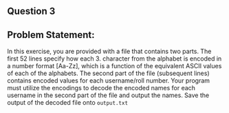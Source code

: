 ## Question 3

## Problem Statement: 
In this exercise, you are provided with a file that contains two parts. The first 52 lines specify how each 3.
character from the alphabet is encoded in a number format [Aa-Zz], which is a function of the equivalent
ASCII values of each of the alphabets. The second part of the file (subsequent lines) contains encoded
values for each username/roll number. Your program must utilize the encodings to decode the encoded
names for each username in the second part of the file and output the names. Save the output of the
decoded file onto `output.txt`
